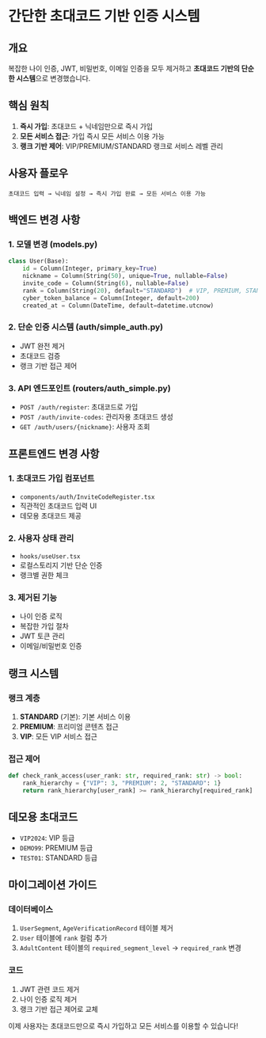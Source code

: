 # 간단한 초대코드 기반 인증 시스템

## 개요

복잡한 나이 인증, JWT, 비밀번호, 이메일 인증을 모두 제거하고 **초대코드 기반의 단순한 시스템**으로 변경했습니다.

## 핵심 원칙

1. **즉시 가입**: 초대코드 + 닉네임만으로 즉시 가입
2. **모든 서비스 접근**: 가입 즉시 모든 서비스 이용 가능
3. **랭크 기반 제어**: VIP/PREMIUM/STANDARD 랭크로 서비스 레벨 관리

## 사용자 플로우

```
초대코드 입력 → 닉네임 설정 → 즉시 가입 완료 → 모든 서비스 이용 가능
```

## 백엔드 변경 사항

### 1. 모델 변경 (models.py)
```python
class User(Base):
    id = Column(Integer, primary_key=True)
    nickname = Column(String(50), unique=True, nullable=False)
    invite_code = Column(String(6), nullable=False)
    rank = Column(String(20), default="STANDARD")  # VIP, PREMIUM, STANDARD
    cyber_token_balance = Column(Integer, default=200)
    created_at = Column(DateTime, default=datetime.utcnow)
```

### 2. 단순 인증 시스템 (auth/simple_auth.py)
- JWT 완전 제거
- 초대코드 검증
- 랭크 기반 접근 제어

### 3. API 엔드포인트 (routers/auth_simple.py)
- `POST /auth/register`: 초대코드로 가입
- `POST /auth/invite-codes`: 관리자용 초대코드 생성
- `GET /auth/users/{nickname}`: 사용자 조회

## 프론트엔드 변경 사항

### 1. 초대코드 가입 컴포넌트
- `components/auth/InviteCodeRegister.tsx`
- 직관적인 초대코드 입력 UI
- 데모용 초대코드 제공

### 2. 사용자 상태 관리
- `hooks/useUser.tsx`
- 로컬스토리지 기반 단순 인증
- 랭크별 권한 체크

### 3. 제거된 기능
- 나이 인증 로직
- 복잡한 가입 절차
- JWT 토큰 관리
- 이메일/비밀번호 인증

## 랭크 시스템

### 랭크 계층
1. **STANDARD** (기본): 기본 서비스 이용
2. **PREMIUM**: 프리미엄 콘텐츠 접근
3. **VIP**: 모든 VIP 서비스 접근

### 접근 제어
```python
def check_rank_access(user_rank: str, required_rank: str) -> bool:
    rank_hierarchy = {"VIP": 3, "PREMIUM": 2, "STANDARD": 1}
    return rank_hierarchy[user_rank] >= rank_hierarchy[required_rank]
```

## 데모용 초대코드

- `VIP2024`: VIP 등급
- `DEMO99`: PREMIUM 등급  
- `TEST01`: STANDARD 등급

## 마이그레이션 가이드

### 데이터베이스
1. `UserSegment`, `AgeVerificationRecord` 테이블 제거
2. `User` 테이블에 `rank` 컬럼 추가
3. `AdultContent` 테이블의 `required_segment_level` → `required_rank` 변경

### 코드
1. JWT 관련 코드 제거
2. 나이 인증 로직 제거
3. 랭크 기반 접근 제어로 교체

이제 사용자는 초대코드만으로 즉시 가입하고 모든 서비스를 이용할 수 있습니다!
